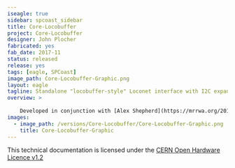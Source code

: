```yaml
---
iseagle: true
sidebar: spcoast_sidebar
title: Core-Locobuffer
project: Core-Locobuffer
designer: John Plocher
fabricated: yes
fab_date: 2017-11
status: released
release: yes
tags: [eagle, SPCoast]
image_path: Core-Locobuffer-Graphic.png
layout: eagle
tagline: Standalone "locobuffer-style" Loconet interface with I2C expandability using the USB capability of an Arduino Pro Micro
overview: >
    
    Developed in conjunction with [Alex Shepherd](https://mrrwa.org/2018/04/08/locolinx32u4-on-core-locobuffer/)
images:
  - image_path: /versions/Core-Locobuffer/Core-Locobuffer-Graphic.png
    title: Core-Locobuffer-Graphic
---
```



This technical documentation is licensed under the [CERN Open Hardware Licence v1.2](http://www.ohwr.org/attachments/2388/cern_ohl_v_1_2.txt)
